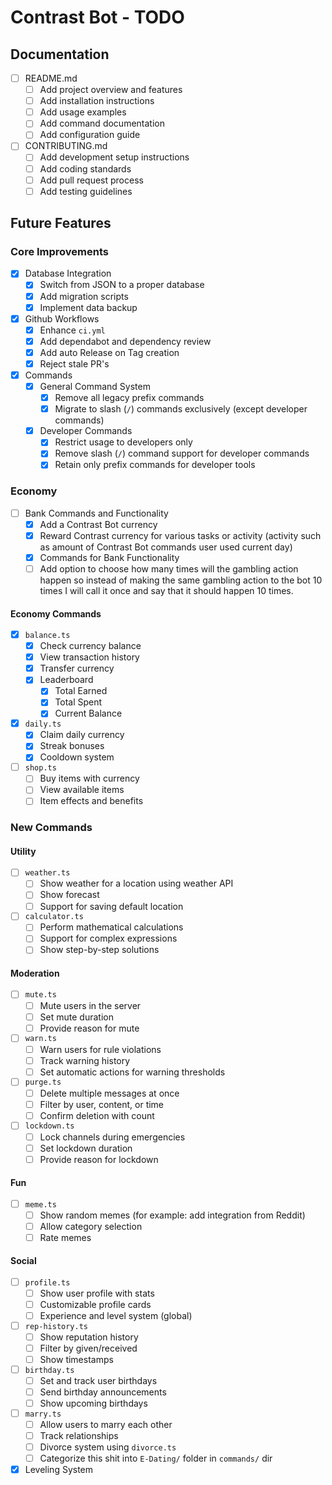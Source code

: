 # Contrast Bot - TODO

## Documentation
- [ ] README.md
  - [ ] Add project overview and features
  - [ ] Add installation instructions
  - [ ] Add usage examples
  - [ ] Add command documentation
  - [ ] Add configuration guide

- [ ] CONTRIBUTING.md
  - [ ] Add development setup instructions
  - [ ] Add coding standards
  - [ ] Add pull request process
  - [ ] Add testing guidelines

## Future Features

### Core Improvements
- [x] Database Integration
  - [x] Switch from JSON to a proper database
  - [x] Add migration scripts
  - [x] Implement data backup

- [x] Github Workflows
  - [x] Enhance `ci.yml`
  - [x] Add dependabot and dependency review
  - [x] Add auto Release on Tag creation
  - [x] Reject stale PR's
  
- [x] Commands
  - [x] General Command System
    - [x] Remove all legacy prefix commands
    - [x] Migrate to slash (`/`) commands exclusively (except developer commands)
  - [x] Developer Commands
    - [x] Restrict usage to developers only
    - [x] Remove slash (`/`) command support for developer commands
    - [x] Retain only prefix commands for developer tools

### Economy

- [ ] Bank Commands and Functionality
  - [x] Add a Contrast Bot currency
  - [x] Reward Contrast currency for various tasks or activity (activity such as amount of Contrast Bot commands user used current day)
  - [x] Commands for Bank Functionality
  - [ ] Add option to choose how many times will the gambling action happen so instead of making the same gambling action to the bot 10 times I will call it once and say that it should happen 10 times.

#### Economy Commands

- [x] `balance.ts`
  - [x] Check currency balance
  - [x] View transaction history
  - [x] Transfer currency
  - [x] Leaderboard
    - [x] Total Earned
    - [x] Total Spent
    - [x] Current Balance

- [x] `daily.ts`
  - [x] Claim daily currency
  - [x] Streak bonuses
  - [x] Cooldown system

- [ ] `shop.ts`
  - [ ] Buy items with currency
  - [ ] View available items
  - [ ] Item effects and benefits

### New Commands

#### Utility

- [ ] `weather.ts`
  - [ ] Show weather for a location using weather API
  - [ ] Show forecast
  - [ ] Support for saving default location

- [ ] `calculator.ts`
  - [ ] Perform mathematical calculations
  - [ ] Support for complex expressions
  - [ ] Show step-by-step solutions

#### Moderation
- [ ] `mute.ts`
  - [ ] Mute users in the server
  - [ ] Set mute duration
  - [ ] Provide reason for mute

- [ ] `warn.ts`
  - [ ] Warn users for rule violations
  - [ ] Track warning history
  - [ ] Set automatic actions for warning thresholds

- [ ] `purge.ts`
  - [ ] Delete multiple messages at once
  - [ ] Filter by user, content, or time
  - [ ] Confirm deletion with count

- [ ] `lockdown.ts`
  - [ ] Lock channels during emergencies
  - [ ] Set lockdown duration
  - [ ] Provide reason for lockdown

#### Fun

- [ ] `meme.ts`
  - [ ] Show random memes (for example: add integration from Reddit)
  - [ ] Allow category selection
  - [ ] Rate memes

#### Social
- [ ] `profile.ts`
  - [ ] Show user profile with stats
  - [ ] Customizable profile cards
  - [ ] Experience and level system (global)

- [ ] `rep-history.ts`
  - [ ] Show reputation history
  - [ ] Filter by given/received
  - [ ] Show timestamps

- [ ] `birthday.ts`
  - [ ] Set and track user birthdays
  - [ ] Send birthday announcements
  - [ ] Show upcoming birthdays

- [ ] `marry.ts`
  - [ ] Allow users to marry each other
  - [ ] Track relationships
  - [ ] Divorce system using `divorce.ts`
  - [ ] Categorize this shit into `E-Dating/` folder in `commands/` dir

- [x] Leveling System